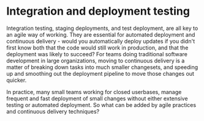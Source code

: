# Integration and deployment testing

Integration testing, staging deployments, and test deployment, are all key to an agile way of working.
They are essential for automated deployment and continuous delivery - would you automatically deploy updates
if you didn't first know both that the code would still work in production, and that the deployment was 
likely to succeed? For teams doing traditional software development in large organizations, moving to
continuous delivery is a matter of breaking down tasks into much smaller changesets, and speeding up and 
smoothing out the deployment pipeline to move those changes out quicker.

In practice, many small teams working for closed userbases, manage frequent and fast deployment of small changes
without either extensive testing or automated deployment. So what can be added by agile practices and continuous
delivery techniques? 


